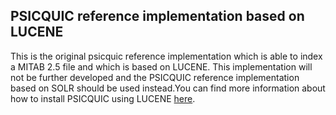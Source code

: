 ## PSICQUIC reference implementation based on LUCENE ##

This is the original psicquic reference implementation which is able to index a MITAB 2.5 file and which is based on LUCENE. This implementation will not be further developed and the PSICQUIC reference implementation based on SOLR should be used instead.You can find more information about how to install PSICQUIC using LUCENE [here](HowToInstall.md).
